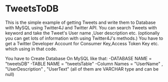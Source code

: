 # TweetsToDB
This is the simple example of getting Tweets and write them to Database with MySQL using Twitter4J and Twitter API.
You can search Tweets with keyword and take the Tweet's User name ,User description etc. (optionally you can get lots of information with using Twitter4J's methods.) 
You have to get a Twitter Developer Account for Consumer Key,Access Token Key etc. which using in that code.



You have to Create Database On MySQL like that:
-DATABASE NAME = "tweetsDB"
-TABLE NAME = "tweetsTable"
-Column Names = "UserName" , "UserDescription" , "UserText"  (all of them are VARCHAR type and can be null)
